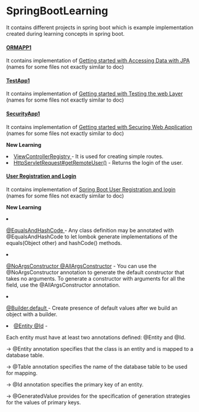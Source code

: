 # SpringBootLearning

It contains different projects in spring boot which is example implementation created during learning concepts in spring boot.


[<h4>ORMAPP1</h4>](ORMAPP1)

<p>It contains implementation of <a href="https://spring.io/guides/gs/accessing-data-jpa/">Getting started with Accessing Data with JPA</a> (names for some files not exactly similar to doc) </p>

[<h4>TestApp1</h4>](TestApp1) 
<p>It contains implementation of <a href="https://spring.io/guides/gs/testing-web/">Getting started with Testing the web Layer</a> (names for some files not exactly similar to doc) </p>

[<h4>SecurityApp1</h4>](SecurityApp1)

<p>It contains implementation of <a href="https://spring.io/guides/gs/securing-web/">Getting started with Securing
 Web Application</a
> (names for some files not exactly similar to doc) 
<p><b>New Learning</b></p> 
<l>
<li><a href="http://zetcode.com/springboot/viewcontrollerregistry/">ViewControllerRegistry  </a> - It is used for
 creating simple routes.
</li>
<li><a href="https://stackoverflow.com/questions/8680843/httpservletrequest-getremoteuser-vs-httpservletrequest
-getuserprincipal-getn">HttpServletRequest#getRemoteUser()</a> - Returns the login of the user.</li>
</l>

[<h4>User Registration and Login</h4>](user_registration_and_login)

<p>It contains implementation of <a href="https://medium.com/@kamer.dev/spring-boot-user-registration-and-login-43a33ea19745">Spring Boot User Registration and login</a
> (names for some files not exactly similar to doc) 
<p><b>New Learning</b></p> 
<l>

<li>
    <p>
       <a href="https://projectlombok.org/features/EqualsAndHashCode">@EqualsAndHashCode  </a> - Any class definition may be annotated with @EqualsAndHashCode to        let lombok generate implementations of the equals(Object other) and hashCode() methods. 
   </p>
</li>

<li>
 <p>
 <a href="https://springframework.guru/spring-boot-with-lombok-part-1/#:~:text=You%20can%20use%20the%20%40NoArgsConstructor,and%20%40AllArgsConstructor%20annotations%20is%20this.">@NoArgsConstructor @AllArgsConstructor</a> - You can use the @NoArgsConstructor annotation to generate the default constructor that takes no arguments. To generate a constructor with arguments for all the field, use the @AllArgsConstructor annotation.
 </p>
 
</li>

<li>
  <p>
    <a href="https://www.baeldung.com/lombok-builder-default-value">@Builder.default </a> - 
    Create presence of default values after we build an object with a builder.
  </p>
</li>
<li><a href="http://zetcode.com/springboot/annotations/#:~:text=The%20%40Table%20annotation%20specifies%20the,the%20values%20of%20primary%20keys.
">@Entity @Id</a> - 

Each entity must have at least two annotations defined: @Entity and @Id. 

-> @Entity annotation specifies that the class is an entity and is mapped to a database table. 

-> @Table annotation specifies the name of the database table to be used for mapping. 

-> @Id annotation specifies the primary key of an entity.

-> @GeneratedValue provides for the specification of generation strategies for the values of primary keys.

</li>
</l>

